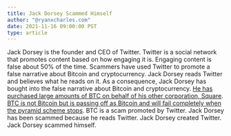 ```yaml
---
title: Jack Dorsey Scammed Himself
author: "@ryanxcharles.com"
date: 2021-11-16 09:00:00 PST
type: article
---
```


Jack Dorsey is the founder and CEO of Twitter. Twitter is a social network that promotes content based on how engaging it is. Engaging content is false about 50% of the time. Scammers have used Twitter to promote a false narrative about Bitcoin and cryptocurrency. Jack Dorsey reads Twitter and believes what he reads on it. As a consequence, Jack Dorsey has bought into the false narrative about Bitcoin and cryptocurrency. [He has purchased large amounts of BTC on behalf of his other corporation, Square](https://markets.businessinsider.com/news/currencies/square-bitcoin-buying-no-plans-for-more-report-2021-5). [BTC is not Bitcoin but is passing off as Bitcoin and will fail completely when the pyramid scheme stops](https://youtu.be/ABg67HsixIA). BTC is a scam promoted by Twitter. Jack Dorsey has been scammed because he reads Twitter. Jack Dorsey created Twitter. Jack Dorsey scammed himself.